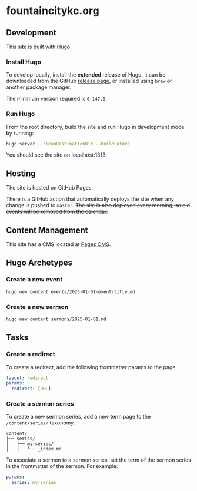 # fountaincitykc.org

## Development

This site is built with [Hugo](https://gohugo.io/).

### Install Hugo

To develop locally, install the **extended** release of Hugo. It can be downloaded from the GitHub [release page](https://github.com/gohugoio/hugo/releases/tag/v0.147.0), or installed using `brew` or another package manager.

The minimum version required is `0.147.0`.

### Run Hugo

From the root directory, build the site and run Hugo in development mode by running:

```bash
hugo server --cleanDestinationDir --buildFuture
```

You should see the site on localhost:1313.

## Hosting

The site is hosted on GitHub Pages.

There is a GitHub action that automatically deploys the site when any change is pushed to `master`. ~~The site is also deployed every morning, so old events will be removed from the calendar.~~

## Content Management

This site has a CMS located at [Pages CMS](https://app.pagescms.org/).

## Hugo Archetypes

### Create a new event

```bash
hugo new content events/2025-01-01-event-title.md
```

### Create a new sermon

```bash
hugo new content sermons/2025-01-01.md
```

## Tasks

### Create a redirect

To create a redirect, add the following frontmatter params to the page.

```yaml
layout: redirect
params:
  redirect: [URL]
```

### Create a sermon series

To create a new sermon series, add a new term page to the `/content/series/` taxonomy.

```text
content/
├── series/
│   ├── my-series/
│   │   └── _index.md
```

To associate a sermon to a sermon series, set the term of the sermon series in the frontmatter of the sermon. For example:

```yaml
params:
  series: my-series
```
